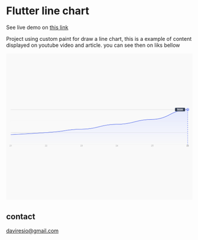 # Flutter line chart

See live demo on <a href="https://flutter-line-chart.daviresio.com" target="_blank">this link</a>

Project using custom paint for draw a line chart, this is a example of content displayed on youtube video and article. you can see then on liks bellow


![](screenshot.png)

## contact
daviresio@gmail.com
